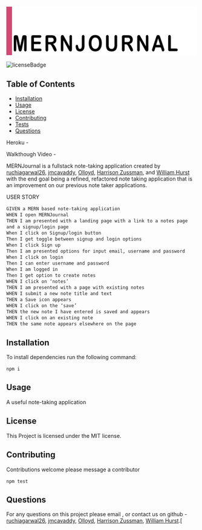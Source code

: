 ![Application Logo](./assets/MERNJournal-1.png)

![licenseBadge](https://img.shields.io/badge/License-MIT-red)

## Table of Contents

* [Installation](#installation) 
* [Usage](#usage)
* [License](#license) 
* [Contributing](#contributing) 
* [Tests](#tests)
* [Questions](#questions)


Heroku -

Walkthough Video -

MERNJournal is a fullstack note-taking application created by [ruchiagarwal26](https://github.com/ruchiagarwal26), [jmcavaddy](https://github.com/jmcavaddy), [Olloyd](https://github.com/Olloyd321),  [Harrison Zussman](https://github.com/HarrisonZussman), and [William Hurst](https://github.com/FreeWill201) with the end goal being a refined, refactored note taking application that is an improvement on our previous note taker applications.

USER STORY 
```
GIVEN a MERN based note-taking application
WHEN I open MERNJournal 
THEN I am presented with a landing page with a link to a notes page and a signup/login page
When I click on Signup/login button
Then I get toggle between signup and login options
When I click Sign up
Then I am presented options for input email, username and password
When I click on login
Then I can enter username and password
When I am logged in
Then I get option to create notes
WHEN I click on ‘notes’
THEN I am presented with a page with existing notes 
WHEN I submit a new note title and text
THEN a Save icon appears 
WHEN I click on the ‘save’
THEN the new note I have entered is saved and appears 
WHEN I click on an existing note
THEN the same note appears elsewhere on the page
```


## Installation 

To install dependencies run the following command: 

```
npm i
```

## Usage 

A useful note-taking application

## License 
  
This Project is licensed under the MIT license.

## Contributing

Contributions welcome please message a contributor
<!-- 
## Tests

To perform tests run the following command: 
 -->
```
npm test
```

## Questions

For any questions on this project please email , or contact us on github - [ruchiagarwal26](https://github.com/ruchiagarwal26), [jmcavaddy](https://github.com/jmcavaddy), [Olloyd](https://github.com/Olloyd321), [Harrison Zussman](https://github.com/HarrisonZussman), [William Hurst](https://github.com/FreeWill201).[


